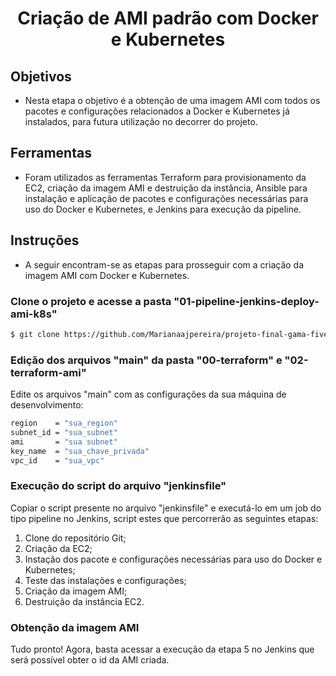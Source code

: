 <h1 align="center">
  Criação de AMI padrão com Docker e Kubernetes
</h1>

## Objetivos

- <p> Nesta etapa o objetivo é a obtenção de uma imagem AMI com todos os pacotes e configurações relacionados a Docker e Kubernetes já instalados, para futura utilização no decorrer do projeto.</p>

## Ferramentas

- <p> Foram utilizados as ferramentas Terraform para provisionamento da EC2, criação da imagem AMI e destruição da instância, Ansible para instalação e aplicação de pacotes e configurações necessárias para uso do Docker e Kubernetes, e Jenkins para execução da pipeline.</p>

## Instruções

- A seguir encontram-se as etapas para prosseguir com a criação da imagem AMI com Docker e Kubernetes.

### Clone o projeto e acesse a pasta "01-pipeline-jenkins-deploy-ami-k8s"

```bash
$ git clone https://github.com/Marianaajpereira/projeto-final-gama-five.git && cd 01-pipeline-jenkins-deploy-ami-k8s
```
### Edição dos arquivos "main" da pasta "00-terraform" e "02-terraform-ami"

Edite os arquivos "main" com as configurações da sua máquina de desenvolvimento:

```bash
region    = "sua_region"
subnet_id = "sua_subnet"
ami       = "sua subnet"
key_name  = "sua_chave_privada"
vpc_id    = "sua_vpc" 
```
### Execução do script do arquivo "jenkinsfile"

Copiar o script presente no arquivo "jenkinsfile" e executá-lo em um job do tipo pipeline no Jenkins, script estes que percorrerão as seguintes etapas:

1. Clone do repositório Git;
2. Criação da EC2;
3. Instação dos pacote e configurações necessárias para uso do Docker e Kubernetes;
4. Teste das instalações e configurações;
5. Criação da imagem AMI;
6. Destruição da instância EC2.

### Obtenção da imagem AMI

Tudo pronto! Agora, basta acessar a execução da etapa 5 no Jenkins que será possível obter o id da AMI criada.